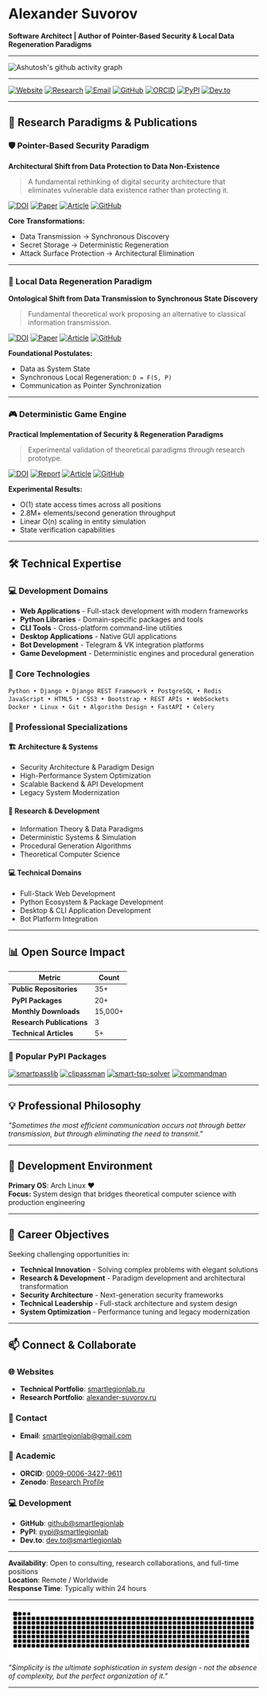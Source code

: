 # Alexander Suvorov

**Software Architect | Author of Pointer-Based Security & Local Data Regeneration Paradigms**

---

![Ashutosh's github activity graph](https://github-readme-activity-graph.vercel.app/graph?username=smartlegionlab&theme=react-dark)

---

[![Website](https://img.shields.io/badge/🌐_Portfolio-smartlegionlab.ru-blue)](https://smartlegionlab.ru)
[![Research](https://img.shields.io/badge/🔬_Research-alexander--suvorov.ru-green)](https://alexander-suvorov.ru)
[![Email](https://img.shields.io/badge/📧_Contact_Me-smartlegionlab@gmail.com-red)](mailto:smartlegionlab@gmail.com)
[![GitHub](https://img.shields.io/badge/💻_GitHub-@smartlegionlab-black)](https://github.com/smartlegionlab)
[![ORCID](https://img.shields.io/badge/📚_ORCID-0009--0006--3427--9611-brightgreen)](https://orcid.org/0009-0006-3427-9611)
[![PyPI](https://img.shields.io/badge/🐍_PyPI-@smartlegionlab-orange)](https://pypi.org/user/smartlegionlab/)
[![Dev.to](https://img.shields.io/badge/📖_Blog-dev.to/@smartlegionlab-black)](https://dev.to/smartlegionlab)

---

## 🔬 Research Paradigms & Publications

### 🛡️ Pointer-Based Security Paradigm
**Architectural Shift from Data Protection to Data Non-Existence**

> A fundamental rethinking of digital security architecture that eliminates vulnerable data existence rather than protecting it.

[![DOI](https://img.shields.io/badge/DOI-10.5281/zenodo.17204738-blue)](https://doi.org/10.5281/zenodo.17204738)
[![Paper](https://img.shields.io/badge/📄_Paper-Zenodo-success)](https://zenodo.org/records/17204738/files/suvorov-the-pointer-based-security-paradigm-v2.pdf?download=1)
[![Article](https://img.shields.io/badge/📖_Article-dev.to-green)](https://dev.to/smartlegionlab/the-pointer-based-security-paradigm-a-practical-shift-from-data-protection-to-data-non-existence-h82)
[![GitHub](https://img.shields.io/badge/💻_Code-Repository-lightgrey)](https://github.com/smartlegionlab/pointer-based-security-paradigm)

**Core Transformations:**
- Data Transmission → Synchronous Discovery
- Secret Storage → Deterministic Regeneration  
- Attack Surface Protection → Architectural Elimination

---

### 🔄 Local Data Regeneration Paradigm
**Ontological Shift from Data Transmission to Synchronous State Discovery**

> Fundamental theoretical work proposing an alternative to classical information transmission.

[![DOI](https://img.shields.io/badge/DOI-10.5281/zenodo.17264327-blue)](https://doi.org/10.5281/zenodo.17264327)
[![Paper](https://img.shields.io/badge/📄_Paper-Zenodo-success)](https://zenodo.org/records/17264327/files/suvorov-the-local-data-regeneration-paradigm.pdf?download=1)
[![Article](https://img.shields.io/badge/📖_Article-dev.to-green)](https://dev.to/smartlegionlab/the-local-data-regeneration-paradigm-ontological-shift-from-data-transmission-to-synchronous-state-21e)
[![GitHub](https://img.shields.io/badge/💻_Code-Repository-lightgrey)](https://github.com/smartlegionlab/local-data-regeneration-paradigm)

**Foundational Postulates:**
- Data as System State
- Synchronous Local Regeneration: `D = F(S, P)`
- Communication as Pointer Synchronization

---

### 🎮 Deterministic Game Engine
**Practical Implementation of Security & Regeneration Paradigms**

> Experimental validation of theoretical paradigms through research prototype.

[![DOI](https://img.shields.io/badge/DOI-10.5281/zenodo.17383447-blue)](https://doi.org/10.5281/zenodo.17383447)
[![Report](https://img.shields.io/badge/📊_Technical_Report-Zenodo-orange)](https://zenodo.org/records/17383447/files/suvorov-smart-deterministic-game-engine-report-en.pdf?download=1)
[![Article](https://img.shields.io/badge/📖_Article-dev.to-green)](https://dev.to/smartlegionlab/deterministic-game-engine-practical-validation-of-pointer-based-security-and-local-data-408l)
[![GitHub](https://img.shields.io/badge/💻_Code-Repository-lightgrey)](https://github.com/smartlegionlab/deterministic-game-engine-report)

**Experimental Results:**
- O(1) state access times across all positions
- 2.8M+ elements/second generation throughput
- Linear O(n) scaling in entity simulation
- State verification capabilities

---

## 🛠️ Technical Expertise

### 💻 Development Domains
- **Web Applications** - Full-stack development with modern frameworks
- **Python Libraries** - Domain-specific packages and tools  
- **CLI Tools** - Cross-platform command-line utilities
- **Desktop Applications** - Native GUI applications
- **Bot Development** - Telegram & VK integration platforms
- **Game Development** - Deterministic engines and procedural generation

### 🔧 Core Technologies
```
Python • Django • Django REST Framework • PostgreSQL • Redis
JavaScript • HTML5 • CSS3 • Bootstrap • REST APIs • WebSockets
Docker • Linux • Git • Algorithm Design • FastAPI • Celery
```

### 🎯 Professional Specializations

#### 🏗️ Architecture & Systems
- Security Architecture & Paradigm Design
- High-Performance System Optimization  
- Scalable Backend & API Development
- Legacy System Modernization

#### 🔬 Research & Development
- Information Theory & Data Paradigms
- Deterministic Systems & Simulation
- Procedural Generation Algorithms
- Theoretical Computer Science

#### 💻 Technical Domains
- Full-Stack Web Development
- Python Ecosystem & Package Development
- Desktop & CLI Application Development
- Bot Platform Integration

---

## 📊 Open Source Impact

| Metric | Count |
|--------|-------|
| **Public Repositories** | 35+ |
| **PyPI Packages** | 20+ |
| **Monthly Downloads** | 15,000+ |
| **Research Publications** | 3 |
| **Technical Articles** | 5+ |

### 🐍 Popular PyPI Packages
[![smartpasslib](https://img.shields.io/badge/smartpasslib-Password_Generator-blue)](https://pypi.org/project/smartpasslib/)
[![clipassman](https://img.shields.io/badge/clipassman-Password_Manager-green)](https://pypi.org/project/clipassman/)
[![smart-tsp-solver](https://img.shields.io/badge/smart--tsp--solver-Algorithm-orange)](https://pypi.org/project/smart-tsp-solver/)
[![commandman](https://img.shields.io/badge/commandman-CLI_Framework-purple)](https://pypi.org/project/commandman/)

---

## 💡 Professional Philosophy

*"Sometimes the most efficient communication occurs not through better transmission, but through eliminating the need to transmit."*

---

## 🐧 Development Environment

**Primary OS**: Arch Linux ❤️  
**Focus:** System design that bridges theoretical computer science with production engineering

---

## 🎯 Career Objectives

Seeking challenging opportunities in:

- **Technical Innovation** - Solving complex problems with elegant solutions
- **Research & Development** - Paradigm development and architectural transformation  
- **Security Architecture** - Next-generation security frameworks
- **Technical Leadership** - Full-stack architecture and system design
- **System Optimization** - Performance tuning and legacy modernization

---

## 📫 Connect & Collaborate

### 🌐 Websites
- **Technical Portfolio**: [smartlegionlab.ru](https://smartlegionlab.ru)
- **Research Portfolio**: [alexander-suvorov.ru](https://alexander-suvorov.ru)

### 📧 Contact
- **Email**: [smartlegionlab@gmail.com](mailto:smartlegionlab@gmail.com)

### 🔬 Academic
- **ORCID**: [0009-0006-3427-9611](https://orcid.org/0009-0006-3427-9611)
- **Zenodo**: [Research Profile](https://doi.org/10.5281/zenodo.17383447)

### 💻 Development
- **GitHub**: [github@smartlegionlab](https://github.com/smartlegionlab)
- **PyPI**: [pypi@smartlegionlab](https://pypi.org/user/smartlegionlab/)
- **Dev.to**: [dev.to@smartlegionlab](https://dev.to/smartlegionlab)

---

**Availability**: Open to consulting, research collaborations, and full-time positions  
**Location**: Remote / Worldwide  
**Response Time**: Typically within 24 hours

---

![GitHub Contribution Snake](https://github.com/smartlegionlab/smartlegionlab/raw/master/images/github-snake.svg)
*"Simplicity is the ultimate sophistication in system design - not the absence of complexity, but the perfect organization of it."*

---
